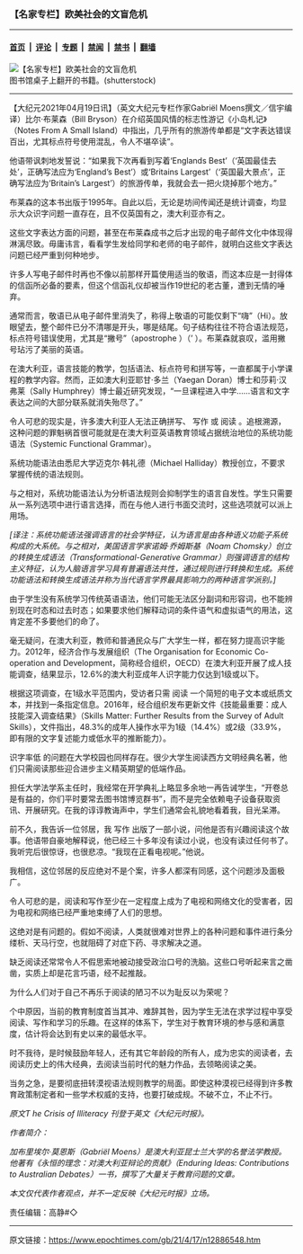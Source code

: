 ### 【名家专栏】欧美社会的文盲危机

---

#### [首页](../../../..?n12886548) &nbsp;|&nbsp; [评论](../../../../../epoch-comment?n12886548) &nbsp;|&nbsp; [专题](../../../../../epoch-special?n12886548) &nbsp;|&nbsp; [禁闻](../../../../../epoch-news?n12886548) &nbsp;|&nbsp; [禁书](../../../../../books?n12886548) &nbsp;|&nbsp; [翻墙](https://github.com/gfw-breaker/nogfw/blob/master/README.md?n12886548)


<div><img alt="【名家专栏】欧美社会的文盲危机" class="attachment-djy_600_400 size-djy_600_400 wp-post-image" src="https://i.epochtimes.com/assets/uploads/2021/04/id12886553-shutterstock_65132710-600x400.jpg"/>
<div class="caption">
 图书馆桌子上翻开的书籍。(shutterstock)
</div></div><hr/><div class="post_content" id="artbody" itemprop="articleBody">
 <!-- article content begin -->
 <p>
  【大纪元2021年04月19日讯】（英文大纪元专栏作家Gabriël Moens撰文／信宇编译）比尔‧布莱森（Bill Bryson）在介绍英国风情的标志性游记《小岛札记》（Notes From A Small Island）中指出，几乎所有的旅游传单都是“文字表达错误百出，尤其标点符号使用混乱，令人不堪卒读”。
 </p>
 <p>
  他语带讽刺地发誓说：“如果我下次再看到写着‘Englands Best’（‘英国最佳去处’，正确写法应为‘England’s Best’）或‘Britains Largest’（‘英国最大景点’，正确写法应为‘Britain’s Largest’）的旅游传单，我就会去一把火烧掉那个地方。”
 </p>
 <p>
  布莱森的这本书出版于1995年。自此以后，无论是坊间传闻还是统计调查，均显示大众识字问题一直存在，且不仅英国有之，澳大利亚亦有之。
 </p>
 <p>
  这些文字表达方面的问题，甚至在布莱森成书之后才出现的电子邮件文化中体现得淋漓尽致。毋庸讳言，看看学生发给同学和老师的电子邮件，就明白这些文字表达问题已经严重到何种地步。
 </p>
 <p>
  许多人写电子邮件时再也不像以前那样开篇使用适当的敬语，而这本应是一封得体的信函所必备的要素，但这个信函礼仪却被当作19世纪的老古董，遭到无情的唾弃。
 </p>
 <p>
  通常而言，敬语已从电子邮件里消失了，称得上敬语的可能仅剩下“嗨”（Hi）。放眼望去，整个邮件已分不清哪是开头，哪是结尾。句子结构往往不符合语法规范，标点符号错误使用，尤其是“撇号”（apostrophe ）（’ ）。布莱森就哀叹，滥用撇号玷污了美丽的英语。
 </p>
 <p>
  在澳大利亚，语言技能的教学，包括语法、标点符号和拼写等，一直都属于小学课程的教学内容。然而，正如澳大利亚耶甘‧多兰（Yaegan Doran）博士和莎莉‧汉弗莱（Sally Humphrey）博士最近研究发现，“一旦课程进入中学……语言和文字表达之间的大部分联系就消失殆尽了。”
 </p>
 <p>
  令人可悲的现实是，许多澳大利亚人无法正确拼写、
  <ok href="https://www.epochtimes.com/gb/tag/%E5%86%99%E4%BD%9C.html">
   写作
  </ok>
  或
  <ok href="https://www.epochtimes.com/gb/tag/%E9%98%85%E8%AF%BB.html">
   阅读
  </ok>
  。追根溯源，这种问题的罪魁祸首很可能就是在澳大利亚英语教育领域占据统治地位的系统功能语法（Systemic Functional Grammar）。
 </p>
 <p>
  系统功能语法由悉尼大学迈克尔‧韩礼德（Michael Halliday）教授创立，不要求掌握传统的语法规则。
 </p>
 <p>
  与之相对，系统功能语法认为分析语法规则会抑制学生的语言自发性。学生只需要从一系列选项中进行语言选择，而在与他人进行书面交流时，这些选项就可以派上用场。
 </p>
 <p>
  <em>
   [译注：系统功能语法强调语言的社会学特征，认为语言是由各种语义功能子系统构成的大系统。与之相对，美国语言学家诺姆·乔姆斯基（Noam Chomsky）创立的转换生成语法（Transformational-Generative Grammar）则强调语言的结构主义特征，认为人脑语言学习具有普遍语法共性，通过规则进行转换和生成。系统功能语法和转换生成语法并称为当代语言学界最具影响力的两种语言学派别。]
  </em>
 </p>
 <p>
  由于学生没有系统学习传统英语语法，他们可能无法区分副词和形容词，也不能辨别现在时态和过去时态；如果要求他们解释动词的条件语气和虚拟语气的用法，这肯定差不多要他们的命了。
 </p>
 <p>
  毫无疑问，在澳大利亚，教师和普通民众与广大学生一样，都在努力提高识字能力。2012年，经济合作与发展组织（The Organisation for Economic Co-operation and Development，简称经合组织，OECD）在澳大利亚开展了成人技能调查，结果显示，12.6%的澳大利亚成年人识字能力仅达到1级或以下。
 </p>
 <p>
  根据这项调查，在1级水平范围内，受访者只需
  <ok href="https://www.epochtimes.com/gb/tag/%E9%98%85%E8%AF%BB.html">
   阅读
  </ok>
  一个简短的电子文本或纸质文本，并找到一条指定信息。2016年，经合组织发布更新文件《技能最重要：成人技能深入调查结果》（Skills Matter: Further Results from the Survey of Adult Skills），文件指出，48.3%的成年人操作水平为1级（14.4%）或2级（33.9%，即有限的文字复述能力或低水平的推断能力）。
 </p>
 <p>
  <ok href="https://www.epochtimes.com/gb/tag/%E8%AF%86%E5%AD%97%E7%8E%87%E4%BD%8E.html">
   识字率低
  </ok>
  的问题在大学校园也同样存在。很少大学生阅读西方文明经典名著，他们只需阅读那些迎合进步主义精英期望的低端作品。
 </p>
 <p>
  担任大学法学系主任时，我经常在开学典礼上略显多余地一再告诫学生，“开卷总是有益的，你们平时要常去图书馆博览群书”，而不是完全依赖电子设备获取资讯、开展研究。在我的谆谆教诲声中，学生们通常会礼貌地看着我，目光呆滞。
 </p>
 <p>
  前不久，我告诉一位邻居，我
  <ok href="https://www.epochtimes.com/gb/tag/%E5%86%99%E4%BD%9C.html">
   写作
  </ok>
  出版了一部小说，问他是否有兴趣阅读这个故事。他语带自豪地解释说，他已经三十多年没有读过小说，也没有读过任何书了。我听完后很惊讶，也很悲凉。“我现在正看电视呢。”他说。
 </p>
 <p>
  我相信，这位邻居的反应绝对不是个案，许多人都深有同感，这个问题涉及面极广。
 </p>
 <p>
  令人可悲的是，阅读和写作至少在一定程度上成为了电视和网络文化的受害者，因为电视和网络已经严重地束缚了人们的思想。
 </p>
 <p>
  这绝对是有问题的。假如不阅读，人类就很难对世界上的各种问题和事件进行条分缕析、天马行空，也就阻碍了对症下药、寻求解决之道。
 </p>
 <p>
  缺乏阅读还常常令人不假思索地被动接受政治口号的洗脑。这些口号听起来言之凿凿，实质上却是花言巧语，经不起推敲。
 </p>
 <p>
  为什么人们对于自己不再乐于阅读的陋习不以为耻反以为荣呢？
 </p>
 <p>
  个中原因，当前的教育制度首当其冲、难辞其咎，因为学生无法在求学过程中享受阅读、写作和学习的乐趣。在这样的体系下，学生对于教育环境的参与感和满意度，估计将会达到有史以来的最低水平。
 </p>
 <p>
  时不我待，是时候鼓励年轻人，还有其它年龄段的所有人，成为忠实的阅读者，去阅读历史上的伟大经典，去阅读当前时代的魅力作品，去领略阅读之美。
 </p>
 <p>
  当务之急，是要彻底扭转漠视语法规则教学的局面。即使这种漠视已经得到许多教育政策制定者和一些学术权威的支持，也要打破成规。不破不立，不止不行。
 </p>
 <p>
  <em>
   原文T
   <ok href="https://www.theepochtimes.com/the-crisis-of-illiteracy_3770692.html">
    he Crisis of Illiteracy
   </ok>
   刊登于英文《大纪元时报》。
  </em>
 </p>
 <p>
  <em>
   作者简介：
  </em>
 </p>
 <p>
  <em>
   加布里埃尔‧莫恩斯（Gabriël Moens）是澳大利亚昆士兰大学的名誉法学教授。他著有《永恒的理念：对澳大利亚辩论的贡献》（Enduring Ideas: Contributions to Australian Debates）一书，撰写了大量关于教育问题的文章。
  </em>
 </p>
 <p>
  <em>
   本文仅代表作者观点，并不一定反映《大纪元时报》立场。
  </em>
 </p>
 <p>
  责任编辑：高静#◇
 </p>
 <!-- article content end -->
 <div id="below_article_ad">
 </div>
</div>


---

原文链接：https://www.epochtimes.com/gb/21/4/17/n12886548.htm